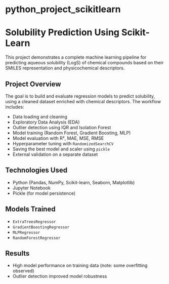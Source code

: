# python_project_scikitlearn
#  Solubility Prediction Using Scikit-Learn

This project demonstrates a complete machine learning pipeline for predicting aqueous solubility (LogS) of chemical compounds based on their SMILES representation and physicochemical descriptors.

##  Project Overview

The goal is to build and evaluate regression models to predict solubility, using a cleaned dataset enriched with chemical descriptors. The workflow includes:

- Data loading and cleaning  
- Exploratory Data Analysis (EDA)  
- Outlier detection using IQR and Isolation Forest  
- Model training (Random Forest, Gradient Boosting, MLP)  
- Model evaluation with R², MAE, MSE, RMSE  
- Hyperparameter tuning with `RandomizedSearchCV`  
- Saving the best model and scaler using `pickle`  
- External validation on a separate dataset  

##  Technologies Used

- Python (Pandas, NumPy, Scikit-learn, Seaborn, Matplotlib)  
- Jupyter Notebook  
- Pickle (for model persistence)  

##  Models Trained

- `ExtraTreesRegressor`  
- `GradientBoostingRegressor`  
- `MLPRegressor`  
- `RandomForestRegressor`  

##  Results

- High model performance on training data (note: some overfitting observed)  
- Outlier detection improved model robustness  
